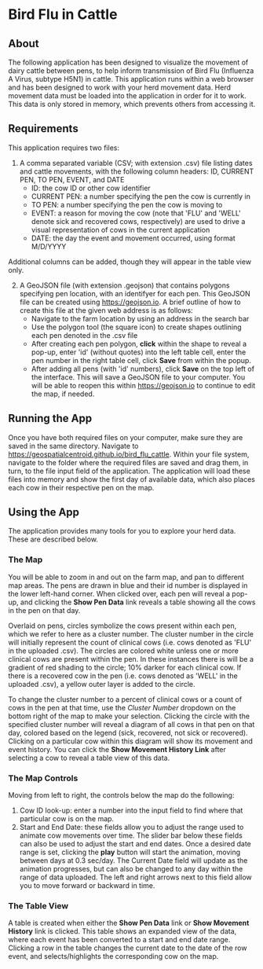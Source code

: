 # Bird Flu in Cattle

## About

The following application has been designed to visualize the movement of dairy cattle between pens,
to help inform transmission of Bird Flu (Influenza A Virus, subtype H5N1) in cattle. This application runs within a web browser and has been designed to work with your herd movement data.
Herd movement data must be loaded into the application in order for it to work. This data is only stored in memory, which prevents others
from accessing it.

## Requirements
This application requires two files:

1. A comma separated variable (CSV; with extension .csv) file listing dates and cattle movements, with the following
   column headers: ID, CURRENT PEN, TO PEN, EVENT, and DATE
   - ID: the cow ID or other cow identifier
   - CURRENT PEN: a number specifying the pen the cow is currently in
   - TO PEN: a number specifying the pen the cow is moving to
   - EVENT: a reason for moving the cow (note that 'FLU' and 'WELL' denote sick and recovered cows, respectively) are used to drive a visual representation of cows in the current application
   - DATE: the day the event and movement occurred, using format M/D/YYYY
    
Additional columns can be added, though they will appear in the table view only.
    
2. A GeoJSON file (with extension .geojson) that contains polygons specifying pen location, with an identifyer for each pen.
This GeoJSON file can be created using https://geojson.io. A brief outline of how to create this file at the given web address is as follows:
   - Navigate to the farm location by using an address in the search bar
   - Use the polygon tool (the square icon) to create shapes outlining each pen denoted in the .csv file
   - After creating each pen polygon, **click** within the shape to reveal a pop-up, enter 'id' (without quotes) into the left table cell, enter the pen number in the right table cell, click **Save** from within the popup.
   - After adding all pens (with 'id' numbers), click **Save** on the top left of the interface. This will save a GeoJSON file to your computer. You will be able to reopen this within https://geojson.io to continue to edit 
     the map, if needed. 
   
## Running the App
Once you have both required files on your computer, make sure they are saved in the same directory. Navigate to https://geospatialcentroid.github.io/bird_flu_cattle. Within your file system, navigate to the folder where the required files are saved and drag them, in turn, to the file input field of the application. 
The application will load these files into memory and show the first day of available data, which also places each cow in their respective pen on the map.

## Using the App
The application provides many tools for you to explore your herd data. These are described below. 

### The Map
You will be able to zoom in and out on the farm map, and pan to different map areas.
The pens are drawn in blue and their id number is displayed in the lower left-hand corner. When clicked over, each pen will reveal a pop-up, 
and clicking the **Show Pen Data** link reveals a table showing all the cows in the pen on that day.

Overlaid on pens, circles symbolize the cows present within each pen, which we refer to here as a cluster number. The cluster number in the circle will initially represent the count of clinical cows (i.e. cows denoted as 'FLU' in the uploaded .csv). 
The circles are colored white unless one or more clinical cows are present within the pen. In these instances there is will be a gradient of red shading to the circle; 10% darker for each clinical cow.
If there is a recovered cow in the pen (i.e. cows denoted as 'WELL' in the uploaded .csv), a yellow outer layer is added to the circle.

To change the cluster number to a percent of clinical cows or a count of cows in the pen at that time, use the *Cluster Number* dropdown on the bottom right of the map to make your selection.
Clicking the circle with the specified cluster number will reveal a diagram of all cows in that pen on that day, colored based on the legend (sick, recovered, not sick or recovered).
Clicking on a particular cow within this diagram will show its movement and event history. You can click the **Show Movement History Link** after selecting a cow to reveal a table view of this data.

### The Map Controls
Moving from left to right, the controls below the map do the following:
1. Cow ID look-up: enter a number into the input field to find where that particular cow is on the map.
2. Start and End Date: these fields allow you to adjust the range used to animate cow movements over time. 
   The slider bar below these fields can also be used to adjust the start and end dates. 
   Once a desired date range is set, clicking the **play** button will start the animation, moving between days at 0.3 sec/day.
   The Current Date field will update as the animation progresses, but can also be changed to any day within the range of data uploaded. 
   The left and right arrows next to this field allow you to move forward or backward in time.

### The Table View
A table is created when either the **Show Pen Data** link or **Show Movement History** link is clicked. 
This table shows an expanded view of the data, where each event has been converted to a start and end date range.
Clicking a row in the table changes the current date to the date of the row event, and selects/highlights the corresponding cow on the map.
